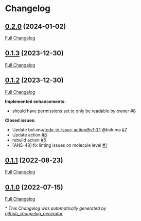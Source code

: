 # Changelog

## [0.2.0](https://github.com/buluma/ansible-role-datadog/tree/0.2.0) (2024-01-02)

[Full Changelog](https://github.com/buluma/ansible-role-datadog/compare/0.1.3...0.2.0)

## [0.1.3](https://github.com/buluma/ansible-role-datadog/tree/0.1.3) (2023-12-30)

[Full Changelog](https://github.com/buluma/ansible-role-datadog/compare/0.1.2...0.1.3)

## [0.1.2](https://github.com/buluma/ansible-role-datadog/tree/0.1.2) (2023-12-30)

[Full Changelog](https://github.com/buluma/ansible-role-datadog/compare/0.1.1...0.1.2)

**Implemented enhancements:**

- should have permissions set to only be readable by owner [\#8](https://github.com/buluma/ansible-role-datadog/issues/8)

**Closed issues:**

- Update buluma/todo-to-issue-action@v1.0.1 @buluma [\#7](https://github.com/buluma/ansible-role-datadog/issues/7)
- Update action [\#6](https://github.com/buluma/ansible-role-datadog/issues/6)
- rebuild action [\#5](https://github.com/buluma/ansible-role-datadog/issues/5)
- \[ANS-48\] fix linting issues on molecule level [\#1](https://github.com/buluma/ansible-role-datadog/issues/1)

## [0.1.1](https://github.com/buluma/ansible-role-datadog/tree/0.1.1) (2022-08-23)

[Full Changelog](https://github.com/buluma/ansible-role-datadog/compare/0.1.0...0.1.1)

## [0.1.0](https://github.com/buluma/ansible-role-datadog/tree/0.1.0) (2022-07-15)

[Full Changelog](https://github.com/buluma/ansible-role-datadog/compare/1c4509bc8f13e666399eb237528ac1be9fa78c19...0.1.0)



\* *This Changelog was automatically generated by [github_changelog_generator](https://github.com/github-changelog-generator/github-changelog-generator)*
